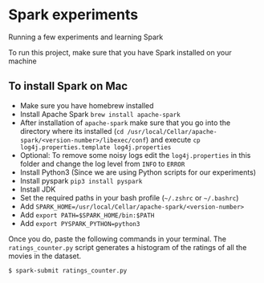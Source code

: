 # Spark experiments

Running a few experiments and learning Spark

To run this project, make sure that you have Spark installed on your machine

## To install Spark on Mac
* Make sure you have homebrew installed
* Install Apache Spark `brew install apache-spark`
* After installation of `apache-spark` make sure that you go into the directory where its installed (`cd /usr/local/Cellar/apache-spark/<version-number>/libexec/conf`) and execute `cp log4j.properties.template log4j.properties`
* Optional: To remove some noisy logs edit the `log4j.properties` in this folder and change the log level from `INFO` to `ERROR`
* Install Python3 (Since we are using Python scripts for our experiments)
* Install pyspark `pip3 install pyspark`
* Install JDK
* Set the required paths in your bash profile (`~/.zshrc` or `~/.bashrc`)
* Add `SPARK_HOME=/usr/local/Cellar/apache-spark/<version-number>`
* Add `export PATH=$SPARK_HOME/bin:$PATH`
* Add `export PYSPARK_PYTHON=python3`


Once you do, paste the following commands in your terminal. The `ratings_counter.py` script generates a histogram of the ratings of all the movies in the dataset.

```bash
$ spark-submit ratings_counter.py
```
